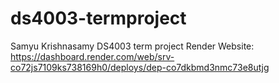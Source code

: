 # ds4003-termproject
Samyu Krishnasamy DS4003 term project
Render Website: https://dashboard.render.com/web/srv-co72js7109ks738169h0/deploys/dep-co7dkbmd3nmc73e8utjg
